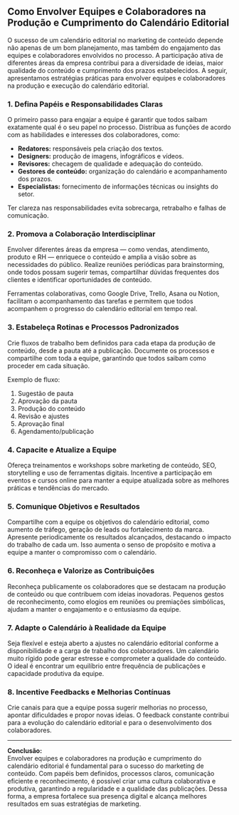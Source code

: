 
## Como Envolver Equipes e Colaboradores na Produção e Cumprimento do Calendário Editorial

O sucesso de um calendário editorial no marketing de conteúdo depende não apenas de um bom planejamento, mas também do engajamento das equipes e colaboradores envolvidos no processo. A participação ativa de diferentes áreas da empresa contribui para a diversidade de ideias, maior qualidade do conteúdo e cumprimento dos prazos estabelecidos. A seguir, apresentamos estratégias práticas para envolver equipes e colaboradores na produção e execução do calendário editorial.

### 1. **Defina Papéis e Responsabilidades Claras**

O primeiro passo para engajar a equipe é garantir que todos saibam exatamente qual é o seu papel no processo. Distribua as funções de acordo com as habilidades e interesses dos colaboradores, como:

- **Redatores:** responsáveis pela criação dos textos.
- **Designers:** produção de imagens, infográficos e vídeos.
- **Revisores:** checagem de qualidade e adequação do conteúdo.
- **Gestores de conteúdo:** organização do calendário e acompanhamento dos prazos.
- **Especialistas:** fornecimento de informações técnicas ou insights do setor.

Ter clareza nas responsabilidades evita sobrecarga, retrabalho e falhas de comunicação.

### 2. **Promova a Colaboração Interdisciplinar**

Envolver diferentes áreas da empresa — como vendas, atendimento, produto e RH — enriquece o conteúdo e amplia a visão sobre as necessidades do público. Realize reuniões periódicas para brainstorming, onde todos possam sugerir temas, compartilhar dúvidas frequentes dos clientes e identificar oportunidades de conteúdo.

Ferramentas colaborativas, como Google Drive, Trello, Asana ou Notion, facilitam o acompanhamento das tarefas e permitem que todos acompanhem o progresso do calendário editorial em tempo real.

### 3. **Estabeleça Rotinas e Processos Padronizados**

Crie fluxos de trabalho bem definidos para cada etapa da produção de conteúdo, desde a pauta até a publicação. Documente os processos e compartilhe com toda a equipe, garantindo que todos saibam como proceder em cada situação.

Exemplo de fluxo:
1. Sugestão de pauta
2. Aprovação da pauta
3. Produção do conteúdo
4. Revisão e ajustes
5. Aprovação final
6. Agendamento/publicação

### 4. **Capacite e Atualize a Equipe**

Ofereça treinamentos e workshops sobre marketing de conteúdo, SEO, storytelling e uso de ferramentas digitais. Incentive a participação em eventos e cursos online para manter a equipe atualizada sobre as melhores práticas e tendências do mercado.

### 5. **Comunique Objetivos e Resultados**

Compartilhe com a equipe os objetivos do calendário editorial, como aumento de tráfego, geração de leads ou fortalecimento da marca. Apresente periodicamente os resultados alcançados, destacando o impacto do trabalho de cada um. Isso aumenta o senso de propósito e motiva a equipe a manter o compromisso com o calendário.

### 6. **Reconheça e Valorize as Contribuições**

Reconheça publicamente os colaboradores que se destacam na produção de conteúdo ou que contribuem com ideias inovadoras. Pequenos gestos de reconhecimento, como elogios em reuniões ou premiações simbólicas, ajudam a manter o engajamento e o entusiasmo da equipe.

### 7. **Adapte o Calendário à Realidade da Equipe**

Seja flexível e esteja aberto a ajustes no calendário editorial conforme a disponibilidade e a carga de trabalho dos colaboradores. Um calendário muito rígido pode gerar estresse e comprometer a qualidade do conteúdo. O ideal é encontrar um equilíbrio entre frequência de publicações e capacidade produtiva da equipe.

### 8. **Incentive Feedbacks e Melhorias Contínuas**

Crie canais para que a equipe possa sugerir melhorias no processo, apontar dificuldades e propor novas ideias. O feedback constante contribui para a evolução do calendário editorial e para o desenvolvimento dos colaboradores.

---

**Conclusão:**  
Envolver equipes e colaboradores na produção e cumprimento do calendário editorial é fundamental para o sucesso do marketing de conteúdo. Com papéis bem definidos, processos claros, comunicação eficiente e reconhecimento, é possível criar uma cultura colaborativa e produtiva, garantindo a regularidade e a qualidade das publicações. Dessa forma, a empresa fortalece sua presença digital e alcança melhores resultados em suas estratégias de marketing.
```
